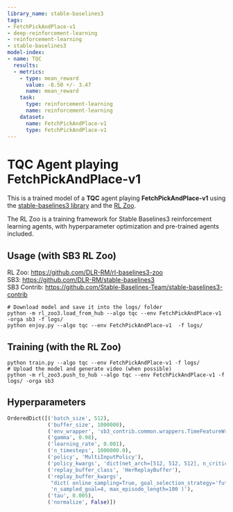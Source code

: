 ```yaml
---
library_name: stable-baselines3
tags:
- FetchPickAndPlace-v1
- deep-reinforcement-learning
- reinforcement-learning
- stable-baselines3
model-index:
- name: TQC
  results:
  - metrics:
    - type: mean_reward
      value: -8.50 +/- 3.47
      name: mean_reward
    task:
      type: reinforcement-learning
      name: reinforcement-learning
    dataset:
      name: FetchPickAndPlace-v1
      type: FetchPickAndPlace-v1
---
```


# **TQC** Agent playing **FetchPickAndPlace-v1**
This is a trained model of a **TQC** agent playing **FetchPickAndPlace-v1**
using the [stable-baselines3 library](https://github.com/DLR-RM/stable-baselines3)
and the [RL Zoo](https://github.com/DLR-RM/rl-baselines3-zoo).

The RL Zoo is a training framework for Stable Baselines3
reinforcement learning agents,
with hyperparameter optimization and pre-trained agents included.

## Usage (with SB3 RL Zoo)

RL Zoo: https://github.com/DLR-RM/rl-baselines3-zoo<br/>
SB3: https://github.com/DLR-RM/stable-baselines3<br/>
SB3 Contrib: https://github.com/Stable-Baselines-Team/stable-baselines3-contrib

```
# Download model and save it into the logs/ folder
python -m rl_zoo3.load_from_hub --algo tqc --env FetchPickAndPlace-v1 -orga sb3 -f logs/
python enjoy.py --algo tqc --env FetchPickAndPlace-v1  -f logs/
```

## Training (with the RL Zoo)
```
python train.py --algo tqc --env FetchPickAndPlace-v1 -f logs/
# Upload the model and generate video (when possible)
python -m rl_zoo3.push_to_hub --algo tqc --env FetchPickAndPlace-v1 -f logs/ -orga sb3
```

## Hyperparameters
```python
OrderedDict([('batch_size', 512),
             ('buffer_size', 1000000),
             ('env_wrapper', 'sb3_contrib.common.wrappers.TimeFeatureWrapper'),
             ('gamma', 0.98),
             ('learning_rate', 0.001),
             ('n_timesteps', 1000000.0),
             ('policy', 'MultiInputPolicy'),
             ('policy_kwargs', 'dict(net_arch=[512, 512, 512], n_critics=2)'),
             ('replay_buffer_class', 'HerReplayBuffer'),
             ('replay_buffer_kwargs',
              "dict( online_sampling=True, goal_selection_strategy='future', "
              'n_sampled_goal=4, max_episode_length=100 )'),
             ('tau', 0.005),
             ('normalize', False)])
```
